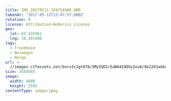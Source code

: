 ```yaml
---
title: IMG_20170512_154756988_HDR
takenAt: '2017-05-12T13:47:57.000Z'
rotation: 0
license: Attribution-NoDerivs License
geo:
  lat: 63.435961
  lng: 10.391408
tags:
  - Trondheim
  - Norwegen
  - Norge
url: >-
  //images.ctfassets.net/bncv3c2gt878/3MyIQO1r5aBA424DVyIovA/8e2243adeed5f5f8cbfa4ce1de74c740/img_20170512_154756988_hdr_34488536652_o
size: 3545685
image:
  width: 4608
  height: 2592
contentType: image/jpeg
---
```


